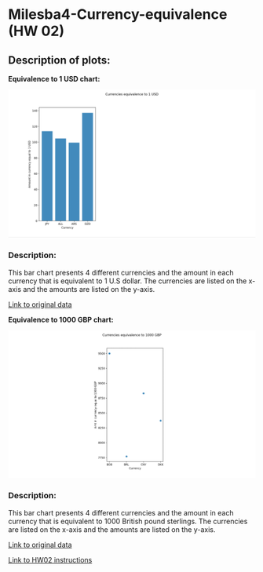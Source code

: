 # Milesba4-Currency-equivalence (HW 02)
## Description of plots:

**Equivalence to 1 USD chart:**

![USD chart](https://github.com/milesba4/Milesba4-Currency-equivalence/blob/main/USD.png)

### Description:
This bar chart presents 4 different currencies and the amount in each currency that is equivalent to 1 U.S dollar. The currencies are listed on the x-axis and the amounts are listed on the y-axis.

[Link to original data ](https://api.exchangerate-api.com/v4/latest/USD)



**Equivalence to 1000 GBP chart:**

![GBP chart](https://github.com/milesba4/Milesba4-Currency-equivalence/blob/main/GBP.png)


### Description:

This bar chart presents 4 different currencies and the amount in each currency that is equivalent to 1000 British pound sterlings. The currencies are listed on the x-axis and the amounts are listed on the y-axis.

[Link to original data ](https://api.exchangerate-api.com/v4/latest/GBP)





[Link to HW02 instructions](https://github.com/mikeizbicki/cmc-csci040/tree/2021fall/hw_02)
